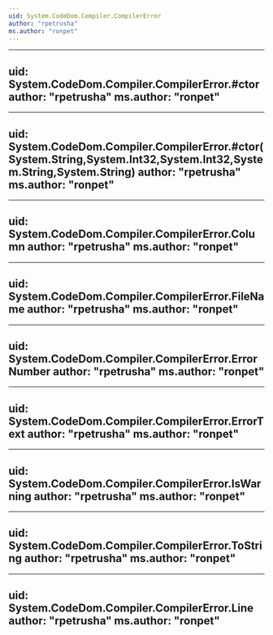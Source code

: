 ```yaml
---
uid: System.CodeDom.Compiler.CompilerError
author: "rpetrusha"
ms.author: "ronpet"
---
```


---
uid: System.CodeDom.Compiler.CompilerError.#ctor
author: "rpetrusha"
ms.author: "ronpet"
---

---
uid: System.CodeDom.Compiler.CompilerError.#ctor(System.String,System.Int32,System.Int32,System.String,System.String)
author: "rpetrusha"
ms.author: "ronpet"
---

---
uid: System.CodeDom.Compiler.CompilerError.Column
author: "rpetrusha"
ms.author: "ronpet"
---

---
uid: System.CodeDom.Compiler.CompilerError.FileName
author: "rpetrusha"
ms.author: "ronpet"
---

---
uid: System.CodeDom.Compiler.CompilerError.ErrorNumber
author: "rpetrusha"
ms.author: "ronpet"
---

---
uid: System.CodeDom.Compiler.CompilerError.ErrorText
author: "rpetrusha"
ms.author: "ronpet"
---

---
uid: System.CodeDom.Compiler.CompilerError.IsWarning
author: "rpetrusha"
ms.author: "ronpet"
---

---
uid: System.CodeDom.Compiler.CompilerError.ToString
author: "rpetrusha"
ms.author: "ronpet"
---

---
uid: System.CodeDom.Compiler.CompilerError.Line
author: "rpetrusha"
ms.author: "ronpet"
---
